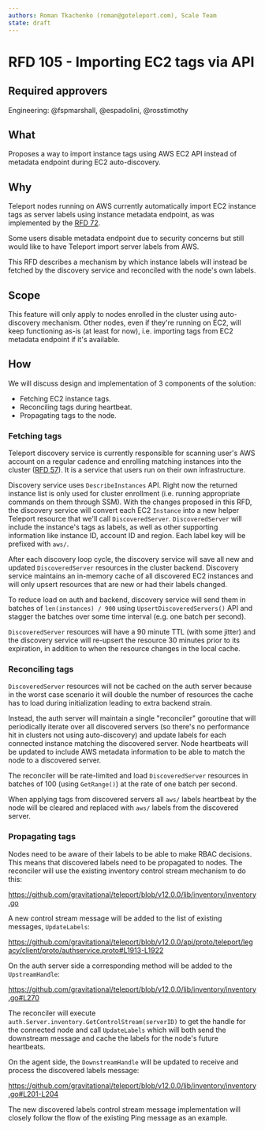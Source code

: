 ```yaml
---
authors: Roman Tkachenko (roman@goteleport.com), Scale Team
state: draft
---
```


# RFD 105 - Importing EC2 tags via API

## Required approvers

Engineering: @fspmarshall, @espadolini, @rosstimothy

## What

Proposes a way to import instance tags using AWS EC2 API instead of metadata
endpoint during EC2 auto-discovery.

## Why

Teleport nodes running on AWS currently automatically import EC2 instance tags
as server labels using instance metadata endpoint, as was implemented by the
[RFD 72](https://github.com/gravitational/teleport/blob/master/rfd/0072-ec2-tags.md).

Some users disable metadata endpoint due to security concerns but still would
like to have Teleport import server labels from AWS.

This RFD describes a mechanism by which instance labels will instead be fetched
by the discovery service and reconciled with the node's own labels.

## Scope

This feature will only apply to nodes enrolled in the cluster using auto-discovery
mechanism. Other nodes, even if they're running on EC2, will keep functioning
as-is (at least for now), i.e. importing tags from EC2 metadata endpoint if it's
available.

## How

We will discuss design and implementation of 3 components of the solution:

- Fetching EC2 instance tags.
- Reconciling tags during heartbeat.
- Propagating tags to the node.

### Fetching tags

Teleport discovery service is currently responsible for scanning user's AWS
account on a regular cadence and enrolling matching instances into the cluster
([RFD 57](https://github.com/gravitational/teleport/blob/master/rfd/0057-automatic-aws-server-discovery.md)).
It is a service that users run on their own infrastructure.

Discovery service uses `DescribeInstances` API. Right now the returned instance
list is only used for cluster enrollment (i.e. running appropriate commands on
them through SSM). With the changes proposed in this RFD, the discovery service
will convert each EC2 `Instance` into a new helper Teleport resource that we'll
call `DiscoveredServer`. `DiscoveredServer` will include the instance's tags as
labels, as well as other supporting information like instance ID, account ID
and region. Each label key will be prefixed with `aws/`.

After each discovery loop cycle, the discovery service will save all new and
updated `DiscoveredServer` resources in the cluster backend. Discovery service
maintains an in-memory cache of all discovered EC2 instances and will only
upsert resources that are new or had their labels changed.

To reduce load on auth and backend, discovery service will send them in batches
of `len(instances) / 900` using `UpsertDiscoveredServers()` API and stagger the
batches over some time interval (e.g. one batch per second).

`DiscoveredServer` resources will have a 90 minute TTL (with some jitter) and
the discovery service will re-upsert the resource 30 minutes prior to its
expiration, in addition to when the resource changes in the local cache.

### Reconciling tags

`DiscoveredServer` resources will not be cached on the auth server because in
the worst case scenario it will double the number of resources the cache has to
load during initialization leading to extra backend strain.

Instead, the auth server will maintain a single "reconciler" goroutine that
will periodically iterate over all discovered servers (so there's no performance
hit in clusters not using auto-discovery) and update labels for each connected
instance matching the discovered server. Node heartbeats will be updated to
include AWS metadata information to be able to match the node to a discovered
server.

The reconciler will be rate-limited and load `DiscoveredServer` resources in
batches of 100 (using `GetRange()`) at the rate of one batch per second.

When applying tags from discovered servers all `aws/` labels heartbeat by the
node will be cleared and replaced with `aws/` labels from the discovered server.

### Propagating tags

Nodes need to be aware of their labels to be able to make RBAC decisions. This
means that discovered labels need to be propagated to nodes. The reconciler will
use the existing inventory control stream mechanism to do this:

https://github.com/gravitational/teleport/blob/v12.0.0/lib/inventory/inventory.go

A new control stream message will be added to the list of existing messages,
`UpdateLabels`:

https://github.com/gravitational/teleport/blob/v12.0.0/api/proto/teleport/legacy/client/proto/authservice.proto#L1913-L1922

On the auth server side a corresponding method will be added to the `UpstreamHandle`:

https://github.com/gravitational/teleport/blob/v12.0.0/lib/inventory/inventory.go#L270

The reconciler will execute `auth.Server.inventory.GetControlStream(serverID)`
to get the handle for the connected node and call `UpdateLabels` which will
both send the downstream message and cache the labels for the node's future
heartbeats.

On the agent side, the `DownstreamHandle` will be updated to receive and process
the discovered labels message:

https://github.com/gravitational/teleport/blob/v12.0.0/lib/inventory/inventory.go#L201-L204

The new discovered labels control stream message implementation will closely
follow the flow of the existing Ping message as an example.
